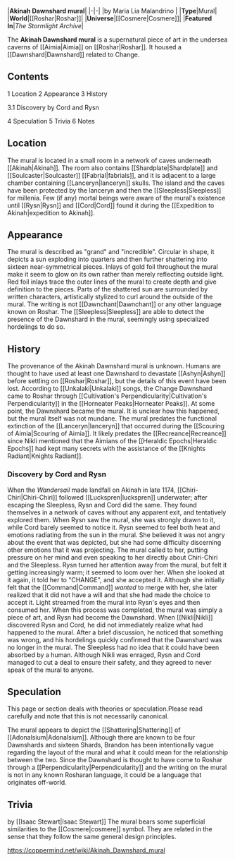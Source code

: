 |**Akinah Dawnshard mural**|
|-|-|
|by  Maria Lia Malandrino |
|**Type**|Mural|
|**World**|[[Roshar\|Roshar]]|
|**Universe**|[[Cosmere\|Cosmere]]|
|**Featured In**|*The Stormlight Archive*|

The **Akinah Dawnshard mural** is a supernatural piece of art in the undersea caverns of [[Aimia\|Aimia]] on [[Roshar\|Roshar]]. It housed a [[Dawnshard\|Dawnshard]] related to Change.

## Contents

1 Location
2 Appearance
3 History

3.1 Discovery by Cord and Rysn


4 Speculation
5 Trivia
6 Notes


## Location
The mural is located in a small room in a network of caves underneath [[Akinah\|Akinah]]. The room also contains [[Shardplate\|Shardplate]] and [[Soulcaster\|Soulcaster]] [[Fabrial\|fabrials]], and it is adjacent to a large chamber containing [[Lanceryn\|lanceryn]] skulls. The island and the caves have been protected by the lanceryn and then the [[Sleepless\|Sleepless]] for millenia. Few (if any) mortal beings were aware of the mural's existence until [[Rysn\|Rysn]] and [[Cord\|Cord]] found it during the [[Expedition to Akinah\|expedition to Akinah]].

## Appearance
The mural is described as "grand" and "incredible". Circular in shape, it depicts a sun exploding into quarters and then further shattering into sixteen near-symmetrical pieces. Inlays of gold foil throughout the mural make it seem to glow on its own rather than merely reflecting outside light. Red foil inlays trace the outer lines of the mural to create depth and give definition to the pieces. Parts of the shattered sun are surrounded by written characters, artistically stylized to curl around the outside of the mural. The writing is not [[Dawnchant\|Dawnchant]] or any other language known on Roshar.
The [[Sleepless\|Sleepless]] are able to detect the presence of the Dawnshard in the mural, seemingly using specialized hordelings to do so.

## History
The provenance of the Akinah Dawnshard mural is unknown. Humans are thought to have used at least one Dawnshard to devastate [[Ashyn\|Ashyn]] before settling on [[Roshar\|Roshar]], but the details of this event have been lost.
According to [[Unkalaki\|Unkalaki]] songs, the Change Dawnshard came to Roshar through [[Cultivation's Perpendicularity\|Cultivation's Perpendicularity]] in the [[Horneater Peaks\|Horneater Peaks]]. At some point, the Dawnshard became the mural. It is unclear how this happened, but the mural itself was not mundane.
The mural predates the functional extinction of the [[Lanceryn\|lanceryn]] that occurred during the [[Scouring of Aimia\|Scouring of Aimia]]. It likely predates the [[Recreance\|Recreance]] since Nikli mentioned that the Aimians of the [[Heraldic Epochs\|Heraldic Epochs]] had kept many secrets with the assistance of the [[Knights Radiant\|Knights Radiant]].

### Discovery by Cord and Rysn
When the *Wandersail* made landfall on Akinah in late 1174, [[Chiri-Chiri\|Chiri-Chiri]] followed [[Luckspren\|luckspren]] underwater; after escaping the Sleepless, Rysn and Cord did the same. They found themselves in a network of caves without any apparent exit, and tentatively explored them. When Rysn saw the mural, she was strongly drawn to it, while Cord barely seemed to notice it.
Rysn seemed to feel both heat and emotions radiating from the sun in the mural. She believed it was not angry about the event that was depicted, but she had some difficulty discerning other emotions that it was projecting. The mural called to her, putting pressure on her mind and even speaking to her directly about Chiri-Chiri and the Sleepless.
Rysn turned her attention away from the mural, but felt it getting increasingly warm; it seemed to loom over her. When she looked at it again, it told her to "CHANGE", and she accepted it. Although she initially felt that the [[Command\|Command]] *wanted* to merge with her, she later realized that it did not have a will and that she had made the choice to accept it. Light streamed from the mural into Rysn's eyes and then consumed her. When this process was completed, the mural was simply a piece of art, and Rysn had become the Dawnshard.
When [[Nikli\|Nikli]] discovered Rysn and Cord, he did not immediately realize what had happened to the mural. After a brief discussion, he noticed that something was wrong, and his hordelings quickly confirmed that the Dawnshard was no longer in the mural. The Sleepless had no idea that it could have been absorbed by a human. Although Nikli was enraged, Rysn and Cord managed to cut a deal to ensure their safety, and they agreed to never speak of the mural to anyone.

## Speculation
This page or section deals with theories or speculation.Please read carefully and note that this is not necessarily canonical.

The mural appears to depict the [[Shattering\|Shattering]] of [[Adonalsium\|Adonalsium]]. Although there are known to be four Dawnshards and sixteen Shards, Brandon has been intentionally vague regarding the layout of the mural and what it could mean for the relationship between the two.
Since the Dawnshard is thought to have come to Roshar through a [[Perpendicularity\|Perpendicularity]] and the writing on the mural is not in any known Rosharan language, it could be a language that originates off-world.
## Trivia
 by [[Isaac Stewart\|Isaac Stewart]]
The mural bears some superficial similarities to the [[Cosmere\|cosmere]] symbol. They are related in the sense that they follow the same general design principles.


https://coppermind.net/wiki/Akinah_Dawnshard_mural
